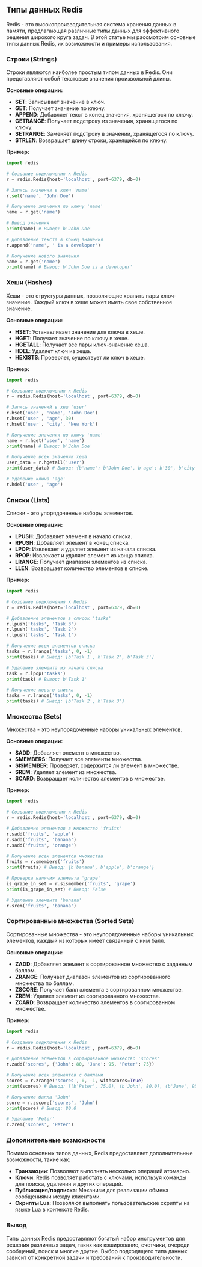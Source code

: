 ## Типы данных Redis

Redis - это высокопроизводительная система хранения данных в памяти, предлагающая различные типы данных для эффективного решения широкого круга задач. В этой статье мы рассмотрим основные типы данных Redis, их возможности и примеры использования.

### Строки (Strings)

Строки являются наиболее простым типом данных в Redis. Они представляют собой текстовые значения произвольной длины. 

**Основные операции:**

* **SET**: Записывает значение в ключ.
* **GET**: Получает значение по ключу.
* **APPEND**: Добавляет текст в конец значения, хранящегося по ключу.
* **GETRANGE**: Получает подстроку из значения, хранящегося по ключу.
* **SETRANGE**: Заменяет подстроку в значении, хранящегося по ключу.
* **STRLEN**: Возвращает длину строки, хранящейся по ключу.

**Пример:**

```python
import redis

# Создание подключения к Redis
r = redis.Redis(host='localhost', port=6379, db=0)

# Запись значения в ключ 'name'
r.set('name', 'John Doe')

# Получение значения по ключу 'name'
name = r.get('name')

# Вывод значения
print(name) # Вывод: b'John Doe'

# Добавление текста в конец значения
r.append('name', ' is a developer')

# Получение нового значения
name = r.get('name')
print(name) # Вывод: b'John Doe is a developer'
```

### Хеши (Hashes)

Хеши - это структуры данных, позволяющие хранить пары ключ-значение. Каждый ключ в хеше может иметь свое собственное значение.

**Основные операции:**

* **HSET**: Устанавливает значение для ключа в хеше.
* **HGET**: Получает значение по ключу в хеше.
* **HGETALL**: Получает все пары ключ-значение хеша.
* **HDEL**: Удаляет ключ из хеша.
* **HEXISTS**: Проверяет, существует ли ключ в хеше.

**Пример:**

```python
import redis

# Создание подключения к Redis
r = redis.Redis(host='localhost', port=6379, db=0)

# Запись значений в хеш 'user'
r.hset('user', 'name', 'John Doe')
r.hset('user', 'age', 30)
r.hset('user', 'city', 'New York')

# Получение значения по ключу 'name'
name = r.hget('user', 'name')
print(name) # Вывод: b'John Doe'

# Получение всех значений хеша
user_data = r.hgetall('user')
print(user_data) # Вывод: {b'name': b'John Doe', b'age': b'30', b'city': b'New York'}

# Удаление ключа 'age'
r.hdel('user', 'age')
```

### Списки (Lists)

Списки - это упорядоченные наборы элементов. 

**Основные операции:**

* **LPUSH**: Добавляет элемент в начало списка.
* **RPUSH**: Добавляет элемент в конец списка.
* **LPOP**: Извлекает и удаляет элемент из начала списка.
* **RPOP**: Извлекает и удаляет элемент из конца списка.
* **LRANGE**: Получает диапазон элементов из списка.
* **LLEN**: Возвращает количество элементов в списке.

**Пример:**

```python
import redis

# Создание подключения к Redis
r = redis.Redis(host='localhost', port=6379, db=0)

# Добавление элементов в список 'tasks'
r.lpush('tasks', 'Task 3')
r.lpush('tasks', 'Task 2')
r.lpush('tasks', 'Task 1')

# Получение всех элементов списка
tasks = r.lrange('tasks', 0, -1)
print(tasks) # Вывод: [b'Task 1', b'Task 2', b'Task 3']

# Удаление элемента из начала списка
task = r.lpop('tasks')
print(task) # Вывод: b'Task 1'

# Получение нового списка
tasks = r.lrange('tasks', 0, -1)
print(tasks) # Вывод: [b'Task 2', b'Task 3']
```

### Множества (Sets)

Множества - это неупорядоченные наборы уникальных элементов.

**Основные операции:**

* **SADD**: Добавляет элемент в множество.
* **SMEMBERS**: Получает все элементы множества.
* **SISMEMBER**: Проверяет, содержится ли элемент в множестве.
* **SREM**: Удаляет элемент из множества.
* **SCARD**: Возвращает количество элементов в множестве.

**Пример:**

```python
import redis

# Создание подключения к Redis
r = redis.Redis(host='localhost', port=6379, db=0)

# Добавление элементов в множество 'fruits'
r.sadd('fruits', 'apple')
r.sadd('fruits', 'banana')
r.sadd('fruits', 'orange')

# Получение всех элементов множества
fruits = r.smembers('fruits')
print(fruits) # Вывод: {b'banana', b'apple', b'orange'}

# Проверка наличия элемента 'grape'
is_grape_in_set = r.sismember('fruits', 'grape')
print(is_grape_in_set) # Вывод: False

# Удаление элемента 'banana'
r.srem('fruits', 'banana')
```

### Сортированные множества (Sorted Sets)

Сортированные множества - это неупорядоченные наборы уникальных элементов, каждый из которых имеет связанный с ним балл. 

**Основные операции:**

* **ZADD**: Добавляет элемент в сортированное множество с заданным баллом.
* **ZRANGE**: Получает диапазон элементов из сортированного множества по баллам.
* **ZSCORE**: Получает балл элемента в сортированном множестве.
* **ZREM**: Удаляет элемент из сортированного множества.
* **ZCARD**: Возвращает количество элементов в сортированном множестве.

**Пример:**

```python
import redis

# Создание подключения к Redis
r = redis.Redis(host='localhost', port=6379, db=0)

# Добавление элементов в сортированное множество 'scores'
r.zadd('scores', {'John': 80, 'Jane': 95, 'Peter': 75})

# Получение всех элементов с баллами
scores = r.zrange('scores', 0, -1, withscores=True)
print(scores) # Вывод: [(b'Peter', 75.0), (b'John', 80.0), (b'Jane', 95.0)]

# Получение балла 'John'
score = r.zscore('scores', 'John')
print(score) # Вывод: 80.0

# Удаление 'Peter'
r.zrem('scores', 'Peter')
```

### Дополнительные возможности

Помимо основных типов данных, Redis предоставляет дополнительные возможности, такие как:

* **Транзакции**: Позволяют выполнять несколько операций атомарно.
* **Ключи**: Redis позволяет работать с ключами, используя команды для поиска, удаления и других операций.
* **Публикация/подписка**: Механизм для реализации обмена сообщениями между клиентами.
* **Скрипты Lua**: Позволяют выполнять пользовательские скрипты на языке Lua в контексте Redis.

### Вывод

Типы данных Redis предоставляют богатый набор инструментов для решения различных задач, таких как кэширование, счетчики, очереди сообщений, поиск и многие другие. Выбор подходящего типа данных зависит от конкретной задачи и требований к производительности.
